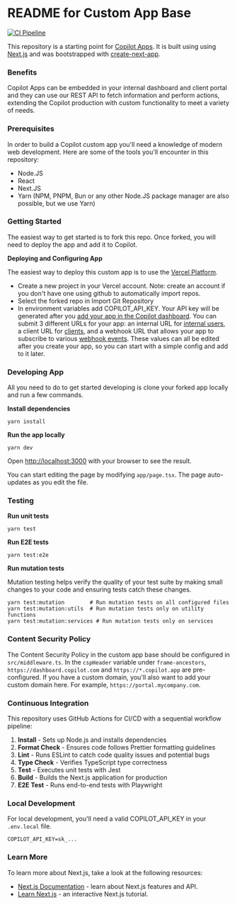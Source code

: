 # README for Custom App Base

[![CI Pipeline](https://github.com/DillonOLeary/custom-app-base/actions/workflows/main-ci-pipeline.yml/badge.svg)](https://github.com/DillonOLeary/custom-app-base/actions/workflows/main-ci-pipeline.yml)

This repository is a starting point for [Copilot Apps](https://www.copilot.com/apps). It is built using using [Next.js](https://nextjs.org/) and was bootstrapped with [create-next-app](https://nextjs.org/docs/pages/api-reference/create-next-app).

### Benefits

Copilot Apps can be embedded in your internal dashboard and client portal and they can use our REST API to fetch information and perform actions, extending the Copilot production with custom functionality to meet a variety of needs.

### Prerequisites

In order to build a Copilot custom app you'll need a knowledge of modern web development. Here are some of the tools you'll encounter in this repository:

- Node.JS
- React
- Next.JS
- Yarn (NPM, PNPM, Bun or any other Node.JS package manager are also possible, but we use Yarn)

### Getting Started

The easiest way to get started is to fork this repo. Once forked, you will need to deploy the app and add it to Copilot.

**Deploying and Configuring App**

The easiest way to deploy this custom app is to use the [Vercel Platform](https://vercel.com/new?utm_medium=default-template&filter=next.js&utm_source=create-next-app&utm_campaign=create-next-app-readme).

- Create a new project in your Vercel account. Note: create an account if you don't have one using github to automatically import repos.
- Select the forked repo in Import Git Repository
- In environment variables add COPILOT_API_KEY. Your API key will be generated after you [add your app in the Copilot dashboard](https://dashboard.copilot.com/app-setup/setup?moduleType=extension&moduleId=new&preset=custom&appId=). You can submit 3 different URLs for your app: an internal URL for [internal users](https://docs.copilot.com/reference/internal-users), a client URL for [clients](https://docs.copilot.com/reference/clients), and a webhook URL that allows your app to subscribe to various [webhook events](https://docs.copilot.com/reference/webhooks-events). These values can all be edited after you create your app, so you can start with a simple config and add to it later.

### **Developing App**

All you need to do to get started developing is clone your forked app locally and run a few commands.

**Install dependencies**

```tsx
yarn install
```

**Run the app locally**

```
yarn dev
```

Open [http://localhost:3000](http://localhost:3000/) with your browser to see the result.

You can start editing the page by modifying `app/page.tsx`. The page auto-updates as you edit the file.

### Testing

**Run unit tests**

```
yarn test
```

**Run E2E tests**

```
yarn test:e2e
```

**Run mutation tests**

Mutation testing helps verify the quality of your test suite by making small changes to your code and ensuring tests catch these changes.

```
yarn test:mutation        # Run mutation tests on all configured files
yarn test:mutation:utils  # Run mutation tests only on utility functions
yarn test:mutation:services # Run mutation tests only on services
```

### Content Security Policy

The Content Security Policy in the custom app base should be configured in `src/middleware.ts`. In the `cspHeader` variable under `frame-ancestors`, `https://dashboard.copilot.com` and `https://*.copilot.app` are pre-configured. If you have a custom domain, you'll also want to add your custom domain here. For example, `https://portal.mycompany.com`.

### Continuous Integration

This repository uses GitHub Actions for CI/CD with a sequential workflow pipeline:

1. **Install** - Sets up Node.js and installs dependencies
2. **Format Check** - Ensures code follows Prettier formatting guidelines
3. **Lint** - Runs ESLint to catch code quality issues and potential bugs
4. **Type Check** - Verifies TypeScript type correctness
5. **Test** - Executes unit tests with Jest
6. **Build** - Builds the Next.js application for production
7. **E2E Test** - Runs end-to-end tests with Playwright

### Local Development

For local development, you'll need a valid COPILOT_API_KEY in your `.env.local` file.

```
COPILOT_API_KEY=sk_...
```

### Learn More

To learn more about Next.js, take a look at the following resources:

- [Next.js Documentation](https://nextjs.org/docs) - learn about Next.js features and API.
- [Learn Next.js](https://nextjs.org/learn) - an interactive Next.js tutorial.
